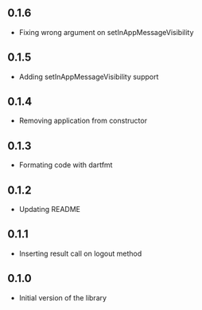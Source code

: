 ## 0.1.6

- Fixing wrong argument on setInAppMessageVisibility

## 0.1.5

- Adding setInAppMessageVisibility support

## 0.1.4

- Removing application from constructor

## 0.1.3

- Formating code with dartfmt

## 0.1.2

- Updating README

## 0.1.1

- Inserting result call on logout method

## 0.1.0

- Initial version of the library
